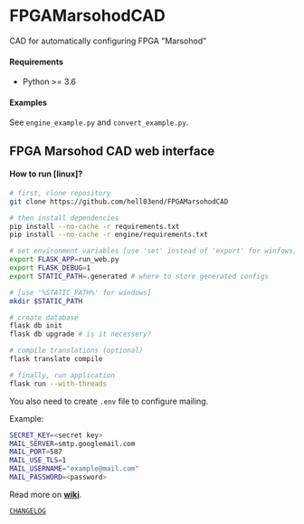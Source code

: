 FPGAMarsohodCAD
===============
CAD for automatically configuring FPGA "Marsohod"

#### Requirements
* Python >= 3.6

#### Examples
See `engine_example.py` and `convert_example.py`.

FPGA Marsohod CAD web interface
-------------------------------
#### How to run [linux]?
```bash
# first, clone repository
git clone https://github.com/hell03end/FPGAMarsohodCAD

# then install dependencies
pip install --no-cache -r requirements.txt
pip install --no-cache -r engine/requirements.txt

# set environment variables [use 'set' instead of 'export' for winfows]
export FLASK_APP=run_web.py
export FLASK_DEBUG=1
export STATIC_PATH=.generated # where to store generated configs

# [use '%STATIC_PATH%' for windows]
mkdir $STATIC_PATH

# create database
flask db init
flask db upgrade # is it necessery?

# compile translations (optional)
flask translate compile

# finally, run application
flask run --with-threads
```

You also need to create `.env` file to configure mailing.

Example:
```bash
SECRET_KEY=<secret key>
MAIL_SERVER=smtp.googlemail.com
MAIL_PORT=587
MAIL_USE_TLS=1
MAIL_USERNAME="example@mail.com"
MAIL_PASSWORD=<password>
```

<!-- ```bash
# To get text run:
pybabel extract -F babel.cfg -k _l -o messages.pot .
# To add a translation run:
pybabel init -i messages.pot -d web_client/translations -l ru
# To update existing translations run:
pybabel update -i messages.pot -d web_client/translations
# To compile translations run:
pybabel compile -d web_client/translations
``` -->

Read more on **[wiki](https://github.com/hell03end/FPGAMarsohodCAD/wiki)**.

[`CHANGELOG`](https://github.com/hell03end/FPGAMarsohodCAD/wiki/Changelog)
